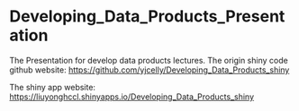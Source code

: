 # Developing_Data_Products_Presentation

The Presentation for develop data products lectures. The origin shiny code github website:    https://github.com/yjcelly/Developing_Data_Products_shiny    

The shiny app website:    https://liuyonghccl.shinyapps.io/Developing_Data_Products_shiny

